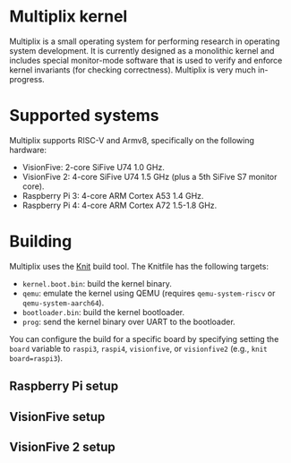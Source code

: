 # Multiplix kernel

Multiplix is a small operating system for performing research in operating
system development. It is currently designed as a monolithic kernel and
includes special monitor-mode software that is used to verify and enforce
kernel invariants (for checking correctness). Multiplix is very much
in-progress.

# Supported systems

Multiplix supports RISC-V and Armv8, specifically on the following hardware:

* VisionFive: 2-core SiFive U74 1.0 GHz.
* VisionFive 2: 4-core SiFive U74 1.5 GHz (plus a 5th SiFive S7 monitor core).
* Raspberry Pi 3: 4-core ARM Cortex A53 1.4 GHz.
* Raspberry Pi 4: 4-core ARM Cortex A72 1.5-1.8 GHz.

# Building

Multiplix uses the [Knit](https://github.com/zyedidia/knit) build tool. The
Knitfile has the following targets:

* `kernel.boot.bin`: build the kernel binary.
* `qemu`: emulate the kernel using QEMU (requires `qemu-system-riscv` or
  `qemu-system-aarch64`).
* `bootloader.bin`: build the kernel bootloader.
* `prog`: send the kernel binary over UART to the bootloader.

You can configure the build for a specific board by specifying setting the
`board` variable to `raspi3`, `raspi4`, `visionfive`, or `visionfive2` (e.g.,
`knit board=raspi3`).

## Raspberry Pi setup

## VisionFive setup

## VisionFive 2 setup
